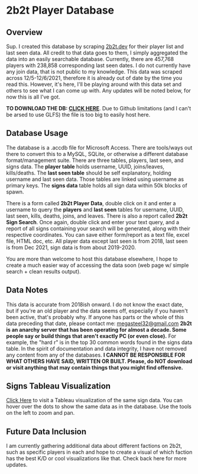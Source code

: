 # 2b2t Player Database
## Overview
Sup. I created this database by scraping [2b2t.dev](2b2t.dev) for their player list and last seen data. All credit to that data goes to them, I simply aggregated the data into an easily searchable database. Currently, there are 457,768 players with 238,858 corresponding last seen dates. I do not currently have any join data, that is not public to my knowledge. This data was scraped across 12/5-12/6/2021, therefore it is already out of date by the time you read this. However, it's here, I'll be playing around with this data set and others to see what I can come up with. Any updates will be noted below, for now this is all I've got.

**TO DOWNLOAD THE DB: [CLICK HERE](https://www.mediafire.com/file/w92le0v5hc2srtl/2b2t.accdb/file)**. Due to Github limitations (and I can't be arsed to use GLFS) the file is too big to easily host here.
## Database Usage
The database is a .accdb file for Microsoft Access. There are tools/ways out there to convert this to a MySQL, SQLite, or otherwise a different database format/management suite. There are three tables, players, last seen, and signs data. The **player table** holds username, UUID, joins/leaves, kills/deaths. The **last seen table** should be self explanatory, holding username and last seen data. Those tables are linked using username as primary keys. The **signs data** table holds all sign data within 50k blocks of spawn.

There is a form called **2b2t Player Data**, double click on it and enter a username to query the **players** and **last seen** tables for username, UUID, last seen, kills, deaths, joins, and leaves. There is also a report called **2b2t Sign Search**. Once again, double click and enter your text query, and a report of all signs containing your search will be generated, along with their respective coordinates. You can save either form/report as a text file, excel file, HTML doc, etc. All player data except last seen is from 2018, last seen is from Dec 2021, sign data is from about 2019-2020.

You are more than welcome to host this database elsewhere, I hope to create a much easier way of accessing the data soon (web page w/ simple search + clean results output). 
## Data Notes
This data is accurate from 2018ish onward. I do not know the exact date, but if you're an old player and the data seems off, especially if you haven't been active, that's probably why. If anyone has parts or the whole of this data preceding that date, please contact me: [megasteel32@gmail.com](mailto:Megasteel32@gmail.com)
**2b2t is an anarchy server that has been operating for almost a decade. Some people say or build things that aren't exactly PC (or even close).** For example, the "hard r" is in the top 30 common words found in the signs data table. In the spirit of documentation and data integrity, I have not removed any content from any of the databases. **I CANNOT BE RESPONSIBLE FOR WHAT OTHERS HAVE SAID, WRITTEN OR BUILT. Please, do NOT download or visit anything that may contain things that you might find offensive.**
## Signs Tableau Visualization
[Click Here](https://public.tableau.com/app/profile/megasteel32/viz/2b2tSigns/Sheet1) to visit a Tableau visualization of the same sign data. You can hover over the dots to show the same data as in the database. Use the tools on the left to zoom and pan.
## Future Data Inclusion
I am currently gathering additional data about different factions on 2b2t, such as specific players in each and hope to create a visual of which faction has the best K/D or cool visualizations like that. Check back here for more updates.  
